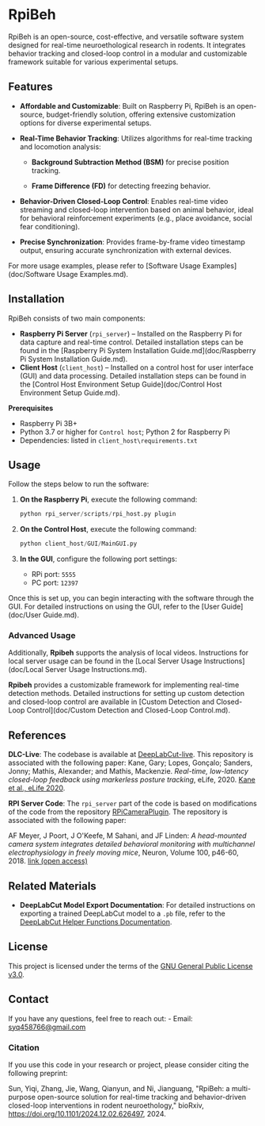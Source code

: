 # RpiBeh

RpiBeh is an open-source, cost-effective, and versatile software system designed for real-time neuroethological research in rodents. It integrates behavior tracking and closed-loop control in a modular and customizable framework suitable for various experimental setups.



## Features

* **Affordable and Customizable**: Built on Raspberry Pi, RpiBeh is an open-source, budget-friendly solution, offering extensive customization options for diverse experimental setups.

* **Real-Time Behavior Tracking**: Utilizes algorithms for real-time tracking and locomotion analysis:
  - **Background Subtraction Method (BSM)** for precise position tracking.

  - **Frame Difference (FD)** for detecting freezing behavior.

* **Behavior-Driven Closed-Loop Control**: Enables real-time video streaming and closed-loop intervention based on animal behavior, ideal for behavioral reinforcement experiments (e.g., place avoidance, social fear conditioning).

* **Precise Synchronization**: Provides frame-by-frame video timestamp output, ensuring accurate synchronization with external devices.



For more usage examples, please refer to [Software Usage Examples](doc/Software Usage Examples.md).



## Installation

RpiBeh consists of two main components:

- **Raspberry Pi Server** (`rpi_server`) – Installed on the Raspberry Pi for data capture and real-time control. Detailed installation steps can be found in the [Raspberry Pi System Installation Guide.md](doc/Raspberry Pi System Installation Guide.md).
- **Client Host** (`client_host`) – Installed on a control host for user interface (GUI) and data processing. Detailed installation steps can be found in the [Control Host Environment Setup Guide](doc/Control Host Environment Setup Guide.md).



**Prerequisites**

- Raspberry Pi 3B+
- Python 3.7 or higher for `Control host`; Python 2 for Raspberry Pi
- Dependencies: listed in `client_host\requirements.txt`



## Usage

Follow the steps below to run the software:

1. **On the Raspberry Pi**, execute the following command:

   ```python
   python rpi_server/scripts/rpi_host.py plugin
   ```

2. **On the Control Host**, execute the following command:

   ```python
   python client_host/GUI/MainGUI.py
   ```

3. **In the GUI**, configure the following port settings:

   - RPi port: `5555`
   - PC port: `12397`

Once this is set up, you can begin interacting with the software through the GUI. For detailed instructions on using the GUI, refer to the [User Guide](doc/User Guide.md).



### Advanced Usage

Additionally, **Rpibeh** supports the analysis of local videos. Instructions for local server usage can be found in the [Local Server Usage Instructions](doc/Local Server Usage Instructions.md).

**Rpibeh** provides a customizable framework for implementing real-time detection methods. Detailed instructions for setting up custom detection and closed-loop control are available in [Custom Detection and Closed-Loop Control](doc/Custom Detection and Closed-Loop Control.md).



## References

**DLC-Live**: The codebase is available at [DeepLabCut-live](https://github.com/DeepLabCut/DeepLabCut-live). This repository is associated with the following paper:
Kane, Gary; Lopes, Gonçalo; Sanders, Jonny; Mathis, Alexander; and Mathis, Mackenzie. *Real-time, low-latency closed-loop feedback using markerless posture tracking*, eLife, 2020. [Kane et al., eLife 2020](https://elifesciences.org/articles/61909).



**RPI Server Code**: The `rpi_server` part of the code is based on modifications of the code from the repository [RPiCameraPlugin](https://github.com/arnefmeyer/RPiCameraPlugin). The repository is associated with the following paper:

AF Meyer, J Poort, J O'Keefe, M Sahani, and JF Linden: _A head-mounted camera system integrates detailed behavioral monitoring with multichannel electrophysiology in freely moving mice_, Neuron, Volume 100, p46-60, 2018. [link (open access)](https://doi.org/10.1016/j.neuron.2018.09.020)



## Related Materials

- **DeepLabCut Model Export Documentation**: For detailed instructions on exporting a trained DeepLabCut model to a `.pb` file, refer to the [DeepLabCut Helper Functions Documentation](https://github.com/DeepLabCut/DeepLabCut/blob/main/docs/HelperFunctions.md#new-model-export-function).



## License

This project is licensed under the terms of the [GNU General Public License v3.0](LICENSE).



## Contact 

If you have any questions, feel free to reach out: - Email: syq458766@gmail.com



### Citation
If you use this code in your research or project, please consider citing the following preprint:

Sun, Yiqi, Zhang, Jie, Wang, Qianyun, and Ni, Jianguang, "RpiBeh: a multi-purpose open-source solution for real-time tracking and behavior-driven closed-loop interventions in rodent neuroethology," bioRxiv, https://doi.org/10.1101/2024.12.02.626497, 2024.

